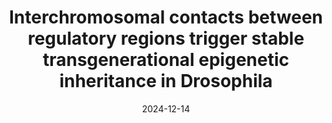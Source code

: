 ---
title: 'Interchromosomal contacts between regulatory regions trigger stable transgenerational epigenetic inheritance in Drosophila'
authors:
  - Maximilian H. Fitz-James
  - Gonzalo Sabarís
  - Peter Sarkies
  - Frédéric Bantignies
  - giacomo-cavalli
date: '2024-12-14'

# Schedule page publish date (NOT publication's date).
publishDate: '2024-12-14T00:00:00Z'

# Remove internal DOI link
doi: ''

# PDF file
url_pdf: ''  # file must exist next to index.md

# Here add all the button links needed
links:
  - name: DOI
    url: 'https://doi.org/10.1016/j.molcel.2024.11.021'
    icon: fas fa-external-link
    icon_pack: fas
  - name: Cite
    url: 'cite_button.bib'
    icon: fas fa-quote-right
    icon_pack: fas

# Unused options
featured: true
image:
  caption: ''
  focal_point: ''
  preview_only: false
projects: []
slides: ""
---